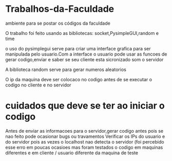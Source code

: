 # Trabalhos-da-Faculdade
ambiente para se postar os códigos da faculdade

O trabalho foi feito usando as bibliotecas: socket,PysimpleGUI,random e time

o uso do pysimplegui serve para criar uma interface grafica para ser manipulada pelo usuario.Com a interface o usuario pode usar as funcoes de gerar codigo,enviar e saber se seu cliente esta sicronizado som o servidor 

A biblioteca random serve para gerar numeros aleatorios 

O ip da maquina deve ser colocaco no codigo antes de se executar o codigo 
no cliente e no servidor




# cuidados que deve se ter ao iniciar o codigo

Antes de enviar as informacoes para o servidor,gerar codigo antes pois se nao feito pode ocasionar bugs ou travamentos
Verificar os IPs do usuario e do servidor pois as vezes o localhost nao detecta o servidor (foi percebido esse erro em poucas ocasioes mas foram testados o codigo em maquinas diferentes e em cliente / usuario diferente da maquina de teste
